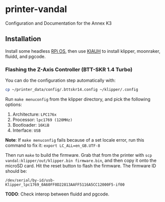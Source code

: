 # printer-vandal
Configuration and Documentation for the Annex K3

## Installation

Install some headless [RPi OS](https://www.raspberrypi.com/software/), then use [KIAUH](https://github.com/dw-0/kiauh) to install klipper, moonraker, fluidd, and pgcode.


### Flashing the Z-Axis Controller (BTT-SKR 1.4 Turbo)

You can do the configuration step automatically with:

```sh
cp ~/printer_data/config/.bttskr14.config ~/klipper/.config
```

Run `make menuconfig` from the klipper directory, and pick the following options:

1. Architecture: `LPC176x`
2. Processor: `lpc1769 (120MHz)`
3. Bootloader: `16KiB`
4. Interface: `USB`

**Note**: If `make menuconfig` fails because of a set locale error, run this command to fix it: 
`export LC_ALL=en_GB.UTF-8`

Then run `make` to build the firmware. Grab that from the printer with `scp vandal:klipper/out/klipper.bin firmware.bin`, and then copy it onto the microSD card. Hit the reset button to flash the firmware. The firmware ID should be:

```
/dev/serial/by-id/usb-Klipper_lpc1769_0A60FF0D22813AAFF5116A5CC12000F5-if00
```


**TODO**: Check interop between fluidd and pgcode.

